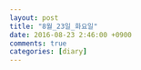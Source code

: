 ```yaml
---
layout: post
title: "8월_23일_화요일"
date: 2016-08-23 2:46:00 +0900
comments: true 
categories: [diary] 
---
```

